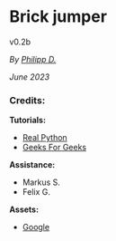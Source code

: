 # Brick jumper

v0.2b

*By [Philipp D.](https://ggigabyte.repl.co/)*

*June 2023*

### Credits:

**Tutorials:**
- [Real Python](https://realpython.com/)
- [Geeks For Geeks](https://geeksforgeeks.org/)

**Assistance:**
- Markus S.
- Felix G.

**Assets:**
- [Google](https://google.com/)
